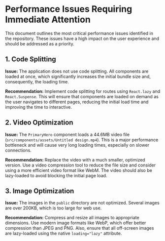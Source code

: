 # Performance Issues Requiring Immediate Attention

This document outlines the most critical performance issues identified in the repository. These issues have a high impact on the user experience and should be addressed as a priority.

## 1. Code Splitting

**Issue:** The application does not use code splitting. All components are loaded at once, which significantly increases the initial bundle size and, consequently, the loading time.

**Recommendation:** Implement code splitting for routes using `React.lazy` and `React.Suspense`. This will ensure that components are loaded on demand as the user navigates to different pages, reducing the initial load time and improving the time to interactive.

## 2. Video Optimization

**Issue:** The `PrimaryHero` component loads a 44.6MB video file (`src/components/assets/Untitled design.mp4`). This is a major performance bottleneck and will cause very long loading times, especially on slower connections.

**Recommendation:** Replace the video with a much smaller, optimized version. Use a video compression tool to reduce the file size and consider using a more efficient video format like WebM. The video should also be lazy-loaded to avoid blocking the initial page load.

## 3. Image Optimization

**Issue:** The images in the `public` directory are not optimized. Several images are over 200KB, which is too large for web use.

**Recommendation:** Compress and resize all images to appropriate dimensions. Use modern image formats like WebP, which offer better compression than JPEG and PNG. Also, ensure that all off-screen images are lazy-loaded using the native `loading="lazy"` attribute.
